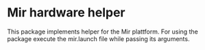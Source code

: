 # Mir hardware helper
This package implements helper for the Mir plattform. For using the package execute the mir.launch file while
passing its arguments.